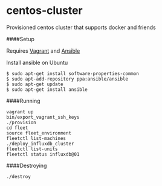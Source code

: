 centos-cluster
=======================

Provisioned centos cluster that supports docker and friends

####Setup

Requires [Vagrant](https://docs.vagrantup.com/v2/installation/) and [Ansible](http://docs.ansible.com/intro_installation.html)

Install ansible on Ubuntu

    $ sudo apt-get install software-properties-common
    $ sudo apt-add-repository ppa:ansible/ansible
    $ sudo apt-get update
    $ sudo apt-get install ansible

####Running

    vagrant up
    bin/export_vagrant_ssh_keys
    ./provision
    cd fleet
    source fleet_environment
    fleetctl list-machines
    ./deploy_influxdb_cluster
    fleetctl list-units
    fleetctl status influxdb@01


####Destroying

    ./destroy
